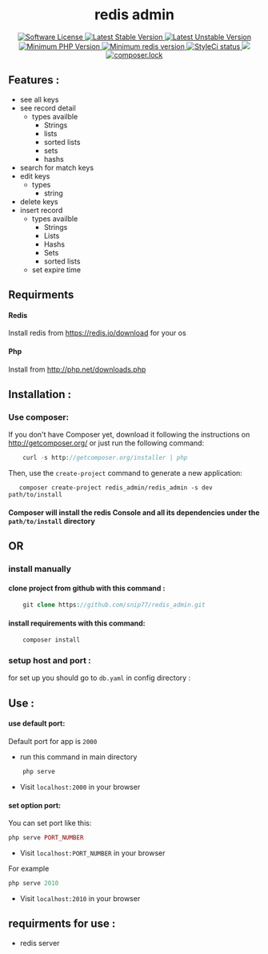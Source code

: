 <h1 align="center" >redis admin</h1>
<p align="center">
    <a href="LICENSE" target="_blank">
        <img alt="Software License" src="https://poser.pugx.org/redis-console/redis-console/license">
    </a>
    <a href="https://packagist.org/packages/redis-console/redis-console" target="_blank">
        <img alt="Latest Stable Version" src="https://poser.pugx.org/redis-console/redis-console/v/stable">
    </a>
    <a href="https://packagist.org/packages/redis-console/redis-console" target="_blank">
        <img alt="Latest Unstable Version" src="https://poser.pugx.org/redis-console/redis-console/v/unstable">
    </a>
    <a href="https://php.net/" target="_blank">
        <img alt="Minimum PHP Version" src="https://img.shields.io/badge/php-%3E%3D%207.1.3-8892BF.svg">
    </a>
    <a href="https://http://redis.io/" target="_blank">
        <img alt="Minimum redis version" src="https://img.shields.io/badge/redis-%3E%3D%201.0.0-FC5252.svg">
    </a>
    <a href="https://github.styleci.io/repos/146747083">
        <img src="https://github.styleci.io/repos/146747083/shield?style=plastic&branch=master" alt="StyleCi status" />
    </a>
    <a href="https://www.codefactor.io/repository/github/snip77/redis-console">
        <img src="https://www.codefactor.io/repository/github/snip77/redis-console/badge" />
    </a>
    <a href="https://packagist.org/packages/redis-console/redis-console">
        <img alt="composer.lock" src='https://poser.pugx.org/redis-console/redis-console/composerlock'>
    </a>
</p>

## Features :
  - see all keys
  - see record detail
    - types availble
      - Strings
      - lists
      - sorted lists
      - sets
      - hashs
  - search for match keys
  - edit keys
    - types
      - string
  - delete keys
  - insert record
    - types  availble 
      - Strings
      - Lists
      - Hashs
      - Sets
      - sorted lists
    - set expire time
    
    

## Requirments
#### Redis
  Install redis from https://redis.io/download for your os
      
 #### Php
  Install from http://php.net/downloads.php


## Installation :

###   Use composer:
   If you don't have Composer yet, download it following the instructions on http://getcomposer.org/ or just run the following command:

```php
    curl -s http://getcomposer.org/installer | php 
```

  Then, use the `create-project` command to generate a new application:
  
 ```
    composer create-project redis_admin/redis_admin -s dev path/to/install
 ```
 
 #### Composer will install the redis Console and all its dependencies under the `path/to/install` directory

## OR

### install manually
    
   #### clone project from github with this command :
```php
    git clone https://github.com/snip77/redis_admin.git
```
   #### install requirements with this command:
```php
    composer install
```

### setup host and port :
  for set up you should go to ```db.yaml``` in  config directory :
  
## Use :
  #### use default port:
  Default port for app is `2000`
  - run this command in main directory
    
```php
    php serve
```  

  - Visit `localhost:2000` in your browser
  
  #### set option port:
   You can set port like this:
```php
php serve PORT_NUMBER
``` 
  - Visit `localhost:PORT_NUMBER` in your browser
  
  For example 
 
 ```php
php serve 2010
``` 
  - Visit `localhost:2010` in your browser
  
  
## requirments for use :
  
  - redis server
